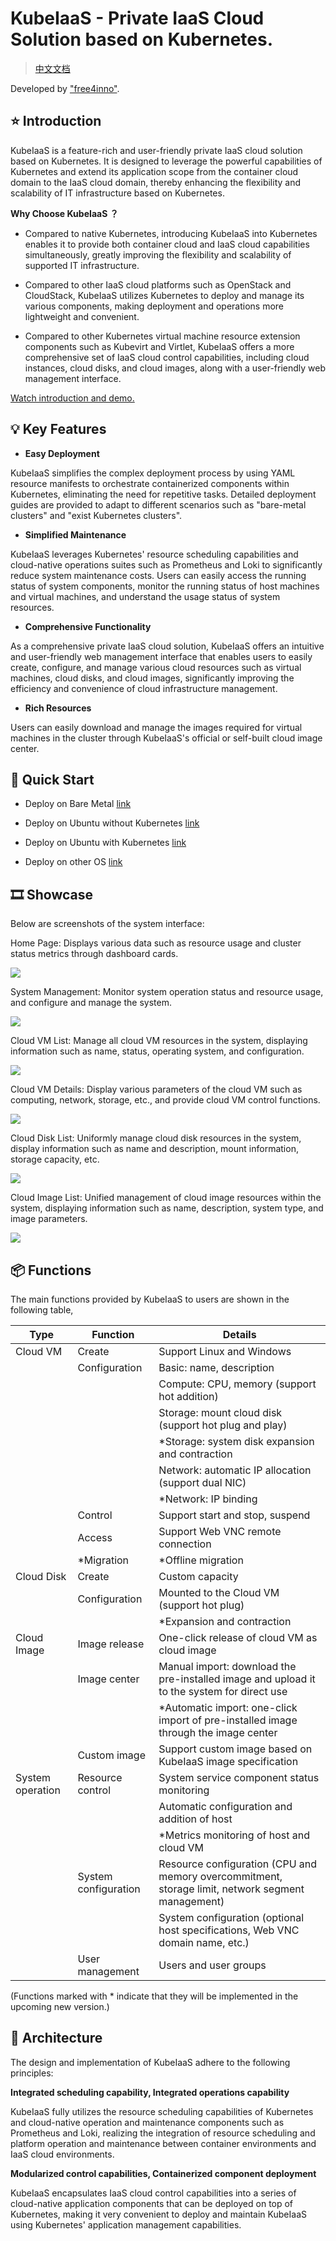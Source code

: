 # KubeIaaS - Private IaaS Cloud Solution based on Kubernetes.

> [中文文档](/docs/README-CN.md)

Developed by ["free4inno"](http://www.free4inno.com).

## ⭐ Introduction

KubeIaaS is a feature-rich and user-friendly private IaaS cloud solution based on Kubernetes. 
It is designed to leverage the powerful capabilities of Kubernetes and extend its application scope from the container cloud domain to the IaaS cloud domain, thereby enhancing the flexibility and scalability of IT infrastructure based on Kubernetes.

**Why Choose KubeIaaS ？**

- Compared to native Kubernetes, introducing KubeIaaS into Kubernetes enables it to provide both container cloud and IaaS cloud capabilities simultaneously, greatly improving the flexibility and scalability of supported IT infrastructure.

- Compared to other IaaS cloud platforms such as OpenStack and CloudStack, KubeIaaS utilizes Kubernetes to deploy and manage its various components, making deployment and operations more lightweight and convenient.

- Compared to other Kubernetes virtual machine resource extension components such as Kubevirt and Virtlet, KubeIaaS offers a more comprehensive set of IaaS cloud control capabilities, including cloud instances, cloud disks, and cloud images, along with a user-friendly web management interface.

[Watch introduction and demo.](https://www.bilibili.com/video/BV1em4y1C7uE/)

## 💡 Key Features

- **Easy Deployment**

KubeIaaS simplifies the complex deployment process by using YAML resource manifests to orchestrate containerized components within Kubernetes, eliminating the need for repetitive tasks. Detailed deployment guides are provided to adapt to different scenarios such as "bare-metal clusters" and "exist Kubernetes clusters".

- **Simplified Maintenance**

KubeIaaS leverages Kubernetes' resource scheduling capabilities and cloud-native operations suites such as Prometheus and Loki to significantly reduce system maintenance costs. Users can easily access the running status of system components, monitor the running status of host machines and virtual machines, and understand the usage status of system resources.

- **Comprehensive Functionality**

As a comprehensive private IaaS cloud solution, KubeIaaS offers an intuitive and user-friendly web management interface that enables users to easily create, configure, and manage various cloud resources such as virtual machines, cloud disks, and cloud images, significantly improving the efficiency and convenience of cloud infrastructure management.

- **Rich Resources**

Users can easily download and manage the images required for virtual machines in the cluster through KubeIaaS's official or self-built cloud image center.

## 🚀 Quick Start

- Deploy on Bare Metal [link](/docs/deploy/deploy-os-ubuntu-22.04-cn.md)

- Deploy on Ubuntu without Kubernetes [link](/docs/deploy/deploy-kubernetes-1.23-cn.md)

- Deploy on Ubuntu with Kubernetes [link](/docs/deploy/deploy-kubeiaas-1.0-ubuntu-cn.md)

- Deploy on other OS [link](/docs/deploy/deploy-kubeiaas-1.0-general-cn.md)

## 🎞️ Showcase

Below are screenshots of the system interface:

Home Page: Displays various data such as resource usage and cluster status metrics through dashboard cards.

![](/docs/img/readme/img_0.png)

System Management: Monitor system operation status and resource usage, and configure and manage the system.

![](/docs/img/readme/img_1.png)

Cloud VM List: Manage all cloud VM resources in the system, displaying information such as name, status, operating system, and configuration.

![](/docs/img/readme/img_2.png)

Cloud VM Details: Display various parameters of the cloud VM such as computing, network, storage, etc., and provide cloud VM control functions.

![](/docs/img/readme/img_3.png)

Cloud Disk List: Uniformly manage cloud disk resources in the system, display information such as name and description, mount information, storage capacity, etc.

![](/docs/img/readme/img_4.png)

Cloud Image List: Unified management of cloud image resources within the system, displaying information such as name, description, system type, and image parameters.

![](/docs/img/readme/img_5.png)

## 📦 Functions

The main functions provided by KubeIaaS to users are shown in the following table,

| **Type**         | **Function**         | **Details**                                                                                       |
|------------------|----------------------|---------------------------------------------------------------------------------------------------|
| Cloud VM         | Create               | Support Linux and Windows                                                                         |
|                  | Configuration        | Basic: name, description                                                                          |
|                  |                      | Compute: CPU, memory (support hot addition)                                                       |
|                  |                      | Storage: mount cloud disk (support hot plug and play)                                             |
|                  |                      | *Storage: system disk expansion and contraction                                                   |
|                  |                      | Network: automatic IP allocation (support dual NIC)                                               |
|                  |                      | *Network: IP binding                                                                              |
|                  | Control              | Support start and stop, suspend                                                                   |
|                  | Access               | Support Web VNC remote connection                                                                 |
|                  | *Migration           | *Offline migration                                                                                |
| Cloud Disk       | Create               | Custom capacity                                                                                   |
|                  | Configuration        | Mounted to the Cloud VM (support hot plug)                                                        |
|                  |                      | *Expansion and contraction                                                                        |
| Cloud Image      | Image release	       | One-click release of cloud VM as cloud image                                                      |
|                  | Image center         | Manual import: download the pre-installed image and upload it to the system for direct use        |
|                  |                      | *Automatic import: one-click import of pre-installed image through the image center               |
|                  | Custom image         | Support custom image based on KubeIaaS image specification                                        |
| System operation | Resource control     | System service component status monitoring                                                        |
|                  |                      | Automatic configuration and addition of host                                                      |
|                  |                      | *Metrics monitoring of host and cloud VM                                                          |
|                  | System configuration | Resource configuration (CPU and memory overcommitment, storage limit, network segment management) |
|                  |                      | System configuration (optional host specifications, Web VNC domain name, etc.)                    |
|                  | User management      | Users and user groups                                                                             |

(Functions marked with * indicate that they will be implemented in the upcoming new version.)


## 📖 Architecture

The design and implementation of KubeIaaS adhere to the following principles:

**Integrated scheduling capability, Integrated operations capability**

KubeIaaS fully utilizes the resource scheduling capabilities of Kubernetes and cloud-native operation and maintenance components such as Prometheus and Loki, realizing the integration of resource scheduling and platform operation and maintenance between container environments and IaaS cloud environments.

**Modularized control capabilities, Containerized component deployment**

KubeIaaS encapsulates IaaS cloud control capabilities into a series of cloud-native application components that can be deployed on top of Kubernetes, making it very convenient to deploy and maintain KubeIaaS using Kubernetes' application management capabilities.

